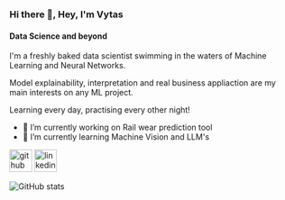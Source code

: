 ### Hi there 👋, Hey, I'm Vytas 
#### Data Science and beyond
I'm a freshly baked data scientist swimming in the waters of Machine Learning and Neural Networks.  

Model explainability, interpretation and real business appliaction are my main interests on any ML project.

Learning every day, practising every other night!

- 🔭 I’m currently working on Rail wear prediction tool 
- 🌱 I’m currently learning Machine Vision and LLM's 


[<img src='https://cdn.jsdelivr.net/npm/simple-icons@3.0.1/icons/github.svg' alt='github' height='40'>](https://github.com/ilkeribs)  [<img src='https://cdn.jsdelivr.net/npm/simple-icons@3.0.1/icons/linkedin.svg' alt='linkedin' height='40'>](https://www.linkedin.com/in/https://www.linkedin.com/in/vytas-beinoravicius-75848450//)  

![GitHub stats](https://github-readme-stats.vercel.app/api?username=ilkeribs&show_icons=true)  


